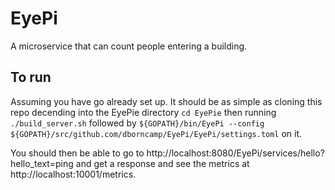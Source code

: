 # EyePi
A microservice that can count people entering a building.

## To run
Assuming you have go already set up.
It should be as simple as cloning this repo decending into the EyePie directory `cd EyePie` then running `./build_server.sh` followed by `${GOPATH}/bin/EyePi --config ${GOPATH}/src/github.com/dborncamp/EyePi/EyePi/settings.toml` on it.

You should then be able to go to http://localhost:8080/EyePi/services/hello?hello_text=ping and get a response and see the metrics at http://localhost:10001/metrics.